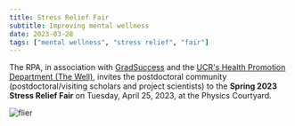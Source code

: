 ```yaml
---
title: Stress Relief Fair
subtitle: Improving mental wellness
date: 2023-03-28
tags: ["mental wellness", "stress relief", "fair"]
---
```


The RPA, in association with [GradSuccess](https://graduate.ucr.edu/gradsuccess) and the [UCR\'s Health Promotion Department (The Well)](https://well.ucr.edu/), invites the postdoctoral community (postdoctoral/visiting scholars and project scientists) to the **Spring 2023 Stress Relief Fair** on Tuesday, April 25, 2023, at the Physics Courtyard.

![flier](/img/posts/stress_relief_fair_2023.png)

<!--more
## Postevent info/links
-->